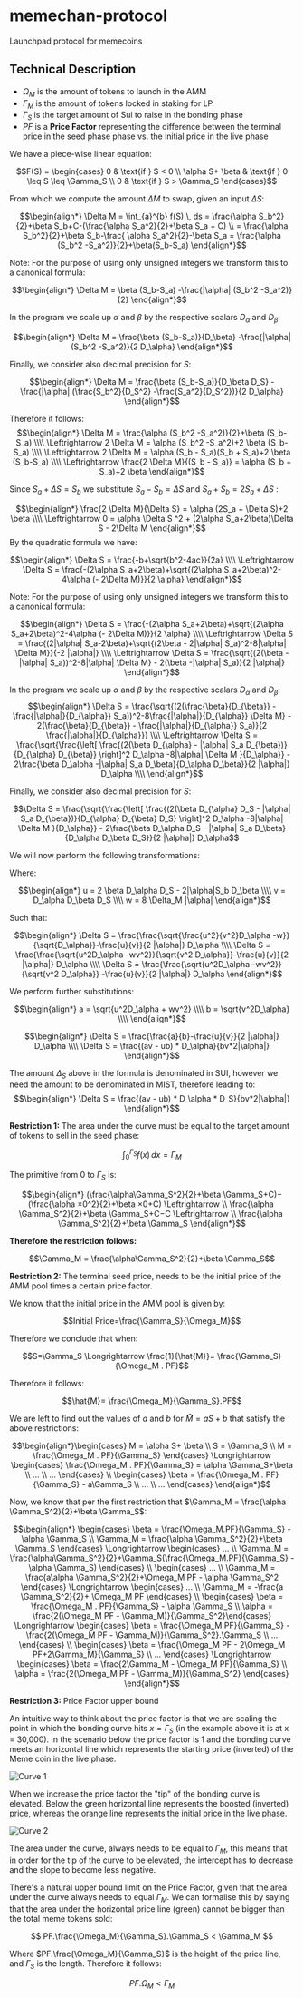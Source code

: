 # memechan-protocol
Launchpad protocol for memecoins


## Technical Description

- $\Omega_M$ is the amount of tokens to launch in the AMM
- $\Gamma_M$ is the amount of tokens locked in staking for LP
- $\Gamma_S$ is the target amount of Sui to raise in the bonding phase
- $PF$ is a **Price Factor** representing the difference between the terminal price in the seed phase phase vs. the initial price in the live phase

We have a piece-wise linear equation:

$$F(S) = \begin{cases} 0 & \text{if } S < 0 \\ \alpha S+ \beta & \text{if } 0 \leq S \leq \Gamma_S \\ 0 & \text{if } S > \Gamma_S \end{cases}$$


From which we compute the amount $\Delta M$ to swap, given an input $\Delta S$:

$$\begin{align*} \Delta M = \int_{a}^{b} f(S) \, ds = \frac{\alpha S_b^2}{2}+\beta S_b+C-(\frac{\alpha S_a^2}{2}+\beta S_a + C) \\ = \frac{\alpha S_b^2}{2}+\beta S_b-\frac{ \alpha S_a^2}{2}-\beta S_a = \frac{\alpha (S_b^2 -S_a^2)}{2}+\beta(S_b-S_a) \end{align*}$$

Note: For the purpose of using only unsigned integers we transform this to a canonical formula:

$$\begin{align*} \Delta M  = \beta (S_b-S_a) -\frac{|\alpha| (S_b^2 -S_a^2)}{2} \end{align*}$$

In the program we scale up $\alpha$ and $\beta$ by the respective scalars $D_{\alpha}$ and $D_{\beta}$:

$$\begin{align*} \Delta M  = \frac{\beta (S_b-S_a)}{D_\beta} -\frac{|\alpha| (S_b^2 -S_a^2)}{2 D_\alpha} \end{align*}$$

Finally, we consider also decimal precision for $S$:

$$\begin{align*} \Delta M  = \frac{\beta (S_b-S_a)}{D_\beta D_S} -\frac{|\alpha| (\frac{S_b^2}{D_S^2} -\frac{S_a^2}{D_S^2})}{2 D_\alpha} \end{align*}$$

Therefore it follows:
$$\begin{align*} \Delta M = \frac{\alpha (S_b^2 -S_a^2)}{2}+\beta (S_b-S_a) \\\\ \Leftrightarrow 2 \Delta M = \alpha (S_b^2 -S_a^2)+2 \beta (S_b-S_a) \\\\ \Leftrightarrow 2 \Delta M = \alpha (S_b - S_a)(S_b + S_a)+2 \beta (S_b-S_a) \\\\ \Leftrightarrow \frac{2 \Delta M}{(S_b - S_a)} = \alpha (S_b + S_a)+2 \beta \end{align*}$$

Since $S_a + \Delta S = S_b$ we substitute $S_a - S_b = \Delta S$ and $S_a + S_b = 2S_a + \Delta S$ :

$$\begin{align*} \frac{2 \Delta M}{\Delta S} = \alpha (2S_a + \Delta S)+2 \beta \\\\ \Leftrightarrow 0 = \alpha \Delta S ^2 + (2\alpha S_a+2\beta)\Delta S - 2\Delta M \end{align*}$$
By the quadratic formula we have:

$$\begin{align*} \Delta S = \frac{-b+\sqrt{b^2-4ac}}{2a} \\\\ \Leftrightarrow \Delta S = \frac{-(2\alpha S_a+2\beta)+\sqrt{(2\alpha S_a+2\beta)^2-4\alpha (- 2\Delta M)}}{2 \alpha} \end{align*}$$

Note: For the purpose of using only unsigned integers we transform this to a canonical formula:

$$\begin{align*} \Delta S = \frac{-(2\alpha S_a+2\beta)+\sqrt{(2\alpha S_a+2\beta)^2-4\alpha (- 2\Delta M)}}{2 \alpha} \\\\ \Leftrightarrow \Delta S = \frac{(2|\alpha| S_a-2\beta)+\sqrt{(2\beta - 2|\alpha| S_a)^2-8|\alpha| \Delta M}}{-2 |\alpha|} \\\\ \Leftrightarrow \Delta S = \frac{\sqrt{(2(\beta - |\alpha| S_a))^2-8|\alpha| \Delta M} - 2(\beta -|\alpha| S_a)}{2 |\alpha|} \end{align*}$$


In the program we scale up $\alpha$ and $\beta$ by the respective scalars $D_{\alpha}$ and $D_{\beta}$:
$$\begin{align*} \Delta S = \frac{\sqrt{(2(\frac{\beta}{D_{\beta}} - \frac{|\alpha|}{D_{\alpha}} S_a))^2-8\frac{|\alpha|}{D_{\alpha}} \Delta M} - 2(\frac{\beta}{D_{\beta}} - \frac{|\alpha|}{D_{\alpha}} S_a)}{2 \frac{|\alpha|}{D_{\alpha}}}  \\\\ \Leftrightarrow \Delta S = \frac{\sqrt{\frac{\left[ \frac{(2(\beta D_{\alpha} - |\alpha| S_a D_{\beta})}{D_{\alpha} D_{\beta}} \right]^2 D_\alpha -8|\alpha| \Delta M }{D_\alpha}} - 2\frac{\beta D_\alpha -|\alpha| S_a D_\beta}{D_\alpha D_\beta}}{2 |\alpha|} D_\alpha \\\\ \end{align*}$$

Finally, we consider also decimal precision for $S$:

$$\Delta S = \frac{\sqrt{\frac{\left[ \frac{(2(\beta D_{\alpha} D_S - |\alpha| S_a D_{\beta})}{D_{\alpha} D_{\beta} D_S} \right]^2 D_\alpha -8|\alpha| \Delta M }{D_\alpha}} - 2\frac{\beta D_\alpha D_S - |\alpha| S_a D_\beta}{D_\alpha D_\beta D_S}}{2 |\alpha|} D_\alpha$$

We will now perform the following transformations:

Where:

$$\begin{align*} u = 2 \beta D_\alpha D_S - 2|\alpha|S_b D_\beta \\\\ v = D_\alpha D_\beta D_S \\\\ w = 8 \Delta_M |\alpha| \end{align*}$$

Such that:

$$\begin{align*} \Delta S = \frac{\frac{\sqrt{\frac{u^2}{v^2}D_\alpha -w}}{\sqrt{D_\alpha}}-\frac{u}{v}}{2 |\alpha|} D_\alpha \\\\ \Delta S = \frac{\frac{\sqrt{u^2D_\alpha -wv^2}}{\sqrt{v^2 D_\alpha}}-\frac{u}{v}}{2 |\alpha|} D_\alpha \\\\ \Delta S = \frac{\frac{\sqrt{u^2D_\alpha -wv^2}}{\sqrt{v^2 D_\alpha}} -\frac{u}{v}}{2 |\alpha|} D_\alpha \end{align*}$$


We perform further substitutions:

$$\begin{align*} a = \sqrt{u^2D_\alpha + wv^2} \\\\ b = \sqrt{v^2D_\alpha} \\\\ \end{align*}$$




$$\begin{align*} \Delta S = \frac{\frac{a}{b}-\frac{u}{v}}{2 |\alpha|} D_\alpha \\\\ \Delta S = \frac{(av - ub) * D_\alpha}{bv*2|\alpha|} \end{align*}$$


The amount $\Delta_S$ above in the formula is denominated in SUI, however we need the amount to be denominated in MIST, therefore leading to:
$$\begin{align*} \Delta S = \frac{(av - ub) * D_\alpha * D_S}{bv*2|\alpha|} \end{align*}$$


**Restriction 1:** The area under the curve must be equal to the target amount of tokens to sell in the seed phase:

$$\int_{0}^{\Gamma_S} f(x) \, dx = \Gamma_M$$

The primitive from $0$ to $\Gamma_S$ is:

$$\begin{align*} (\frac{\alpha ​\Gamma_S^2}{2}+\beta \Gamma_S+C)−(\frac{\alpha ×0^2}{2}+\beta ×0+C) \Leftrightarrow \\ \frac{\alpha ​\Gamma_S^2}{2}+\beta \Gamma_S+C−C \Leftrightarrow \\ \frac{\alpha ​\Gamma_S^2}{2}+\beta \Gamma_S \end{align*}$$

**Therefore the restriction follows:**

$$\Gamma_M = \frac{\alpha ​\Gamma_S^2}{2}+\beta \Gamma_S$$

**Restriction 2:** The terminal seed price, needs to be the initial price of the AMM pool times a certain price factor.

We know that the initial price in the AMM pool is given by:

$$Initial Price=\frac{\Gamma_S}{\Omega_M}$$

Therefore we conclude that when:

$$S=\Gamma_S \Longrightarrow \frac{1}{\hat{M}}= \frac{\Gamma_S}{\Omega_M . PF}$$

Therefore it follows:

$$\hat{M}= \frac{\Omega_M}{\Gamma_S}.PF$$


We are left to find out the values of $a$ and $b$ for $\hat{M} = aS+b$ that satisfy the above restrictions:

$$\begin{align*}\begin{cases} M = \alpha S+ \beta \\ S = \Gamma_S \\ M = \frac{\Omega_M . PF}{\Gamma_S} \end{cases} \Longrightarrow \begin{cases} \frac{\Omega_M . PF}{\Gamma_S} = \alpha \Gamma_S+\beta \\ ... \\ ... \end{cases} \\ \begin{cases} \beta = \frac{\Omega_M . PF}{\Gamma_S} - a\Gamma_S \\ ... \\ ... \end{cases} \end{align*}$$

Now, we know that per the first restriction that $\Gamma_M = \frac{\alpha \Gamma_S^2}{2}+\beta \Gamma_S$:

$$\begin{align*} \begin{cases} \beta = \frac{\Omega_M.PF}{\Gamma_S} - \alpha \Gamma_S \\ \Gamma_M = \frac{\alpha ​\Gamma_S^2}{2}+\beta \Gamma_S \end{cases} \Longrightarrow \begin{cases} ... \\ \Gamma_M = \frac{\alpha ​\Gamma_S^2}{2}+\Gamma_S(\frac{\Omega_M.PF}{\Gamma_S} - \alpha \Gamma_S) \end{cases} \\ \begin{cases} ... \\ \Gamma_M = \frac{a\alpha \Gamma_S^2}{2}+\Omega_M PF - \alpha \Gamma_S^2 \end{cases} \Longrightarrow \begin{cases} ... \\ \Gamma_M = -\frac{a​\Gamma_S^2}{2}+ \Omega_M PF \end{cases} \\ \begin{cases} \beta = \frac{\Omega_M . PF}{\Gamma_S} - \alpha \Gamma_S \\ \alpha = \frac{2(\Omega_M PF - \Gamma_M)}{\Gamma_S^2}\end{cases} \Longrightarrow \begin{cases} \beta = \frac{\Omega_M.PF}{\Gamma_S} - \frac{2(\Omega_M PF - \Gamma_M)}{\Gamma_S^2}.\Gamma_S \\ ... \end{cases} \\ \begin{cases} \beta = \frac{\Omega_M PF - 2\Omega_M PF+2\Gamma_M}{\Gamma_S} \\ ... \end{cases} \Longrightarrow \begin{cases} \beta = \frac{2\Gamma_M - \Omega_M PF}{\Gamma_S} \\ \alpha  = \frac{2(\Omega_M PF - \Gamma_M)}{\Gamma_S^2} \end{cases} \end{align*}$$



**Restriction 3:** Price Factor upper bound

An intuitive way to think about the price factor is that we are scaling the point in which the bonding curve hits $x=\Gamma_S$ (in the example above it is at x = 30,000). In the scenario below the price factor is 1 and the bonding curve meets an horizontal line which represents the starting price (inverted) of the Meme coin in the live phase.

![Curve 1](assets/curve-1.png)


When we increase the price factor the "tip" of the bonding curve is elevated. Below the green horizontal line represents the boosted (inverted) price, whereas the orange line represents the initial price in the live phase.

![Curve 2](assets/curve-2.png)

The area under the curve, always needs to be equal to $\Gamma_M$, this means that in order for the tip of the curve to be elevated, the intercept has to decrease and the slope to become less negative.

There's a natural upper bound limit on the Price Factor, given that the area under the curve always needs to equal $\Gamma_M$. We can formalise this by saying that the area under the horizontal price line (green) cannot be bigger than the total meme tokens sold:

$$
PF.\frac{\Omega_M}{\Gamma_S}.\Gamma_S < \Gamma_M
$$

Where $PF.\frac{\Omega_M}{\Gamma_S}$ is the height of the price line, and $\Gamma_S$ is the length. Therefore it follows:


$$
PF.\Omega_M < \Gamma_M
$$
